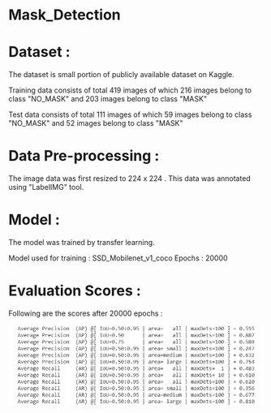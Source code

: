 # Mask_Detection


# Dataset : 

The dataset is small portion of publicly available dataset on Kaggle.

Training data consists of total 419 images of which 216 images belong to class "NO_MASK" and 203 images belong to class "MASK"

Test data consists of total 111 images of which 59 images belong to class "NO_MASK" and 52 images belong to class "MASK"


# Data Pre-processing :

The image data was first resized to 224 x 224 .
This data was annotated using "LabelIMG" tool.


# Model :

The model was trained by transfer learning.

Model used for training : SSD_Mobilenet_v1_coco
Epochs : 20000

# Evaluation Scores :

Following are the scores after 20000 epochs :

![eval_scores](capture.png?raw=true "Title")
